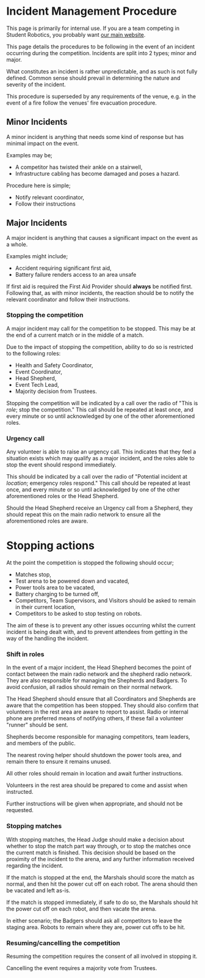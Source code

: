 # Incident Management Procedure

This page is primarily for internal use. If you are a team competing in Student Robotics, you probably want [our main website](https://studentrobotics.org/).

This page details the procedures to be following in the event of an incident occurring during the competition. Incidents are split into 2 types; minor and major.

What constitutes an incident is rather unpredictable, and as such is not fully defined. Common sense should prevail in determining the nature and severity of the incident.

This procedure is superseded by any requirements of the venue, e.g. in the event of a fire follow the venues' fire evacuation procedure.

## Minor Incidents

A minor incident is anything that needs some kind of response but has minimal impact on the event.

Examples may be;

* A competitor has twisted their ankle on a stairwell,
* Infrastructure cabling has become damaged and poses a hazard.

Procedure here is simple;

* Notify relevant coordinator,
* Follow their instructions

## Major Incidents

A major incident is anything that causes a significant impact on the event as a whole.

Examples might include;

* Accident requiring significant first aid,
* Battery failure renders access to an area unsafe

If first aid is required the First Aid Provider should __always__ be notified first.
Following that, as with minor incidents, the reaction should be to notify the relevant coordinator and follow their instructions.

### Stopping the competition

A major incident may call for the competition to be stopped. This may be at the end of a current match or in the middle of a match.

Due to the impact of stopping the competition, ability to do so is restricted to the following roles:

* Health and Safety Coordinator,
* Event Coordinator,
* Head Shepherd,
* Event Tech Lead,
* Majority decision from Trustees.

Stopping the competition will be indicated by a call over the radio of "This is _role_; stop the competition."
This call should be repeated at least once, and every minute or so until acknowledged by one of the other aforementioned roles.

### Urgency call

Any volunteer is able to raise an urgency call. This indicates that they feel a situation exists which may qualify as a major incident, and the roles able to stop the event should respond immediately.

This should be indicated by a call over the radio of "Potential incident at _location_; emergency roles respond."
This call should be repeated at least once, and every minute or so until acknowledged by one of the other aforementioned roles or the Head Shepherd.

Should the Head Shepherd receive an Urgency call from a Shepherd, they should repeat this on the main radio network to ensure all the aforementioned roles are aware.

# Stopping actions

At the point the competition is stopped the following should occur;

* Matches stop,
* Test arena to be powered down and vacated,
* Power tools area to be vacated,
* Battery charging to be turned off,
* Competitors, Team Supervisors, and Visitors should be asked to remain in their current location,
* Competitors to be asked to stop testing on robots.

The aim of these is to prevent any other issues occurring whilst the current incident is being dealt with, and to prevent attendees from getting in the way of the handling the incident.

### Shift in roles

In the event of a major incident, the Head Shepherd becomes the point of contact between the main radio network and the shepherd radio network. They are also responsible for managing the Shepherds and Badgers. To avoid confusion, all radios should remain on their normal network.

The Head Shepherd should ensure that all Coordinators and Shepherds are aware that the competition has been stopped. They should also confirm that volunteers in the rest area are aware to report to assist. Radio or internal phone are preferred means of notifying others, if these fail a volunteer "runner" should be sent.

Shepherds become responsible for managing competitors, team leaders, and members of the public.

The nearest roving helper should shutdown the power tools area, and remain there to ensure it remains unused.

All other roles should remain in location and await further instructions.

Volunteers in the rest area should be prepared to come and assist when instructed.

Further instructions will be given when appropriate, and should not be requested.

### Stopping matches

With stopping matches, the Head Judge should make a decision about whether to stop the match part way through, or to stop the matches once the current match is finished. This decision should be based on the proximity of the incident to the arena, and any further information received regarding the incident.

If the match is stopped at the end, the Marshals should score the match as normal, and then hit the power cut off on each robot. The arena should then be vacated and left as-is.

If the match is stopped immediately, if safe to do so, the Marshals should hit the power cut off on each robot, and then vacate the arena.

In either scenario; the Badgers should ask all competitors to leave the staging area. Robots to remain where they are, power cut offs to be hit.

### Resuming/cancelling the competition

Resuming the competition requires the consent of all involved in stopping it.

Cancelling the event requires a majority vote from Trustees.
